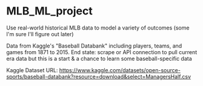 # MLB_ML_project
Use real-world historical MLB data to model a variety of outcomes (some I'm sure I'll figure out later)

Data from Kaggle's "Baseball Databank" including players, teams, and games from 1871 to 2015. End state: scrape or API connection to pull current era data but this is a start & a chance to learn some baseball-specific data

Kaggle Dataset URL: https://www.kaggle.com/datasets/open-source-sports/baseball-databank?resource=download&select=ManagersHalf.csv

